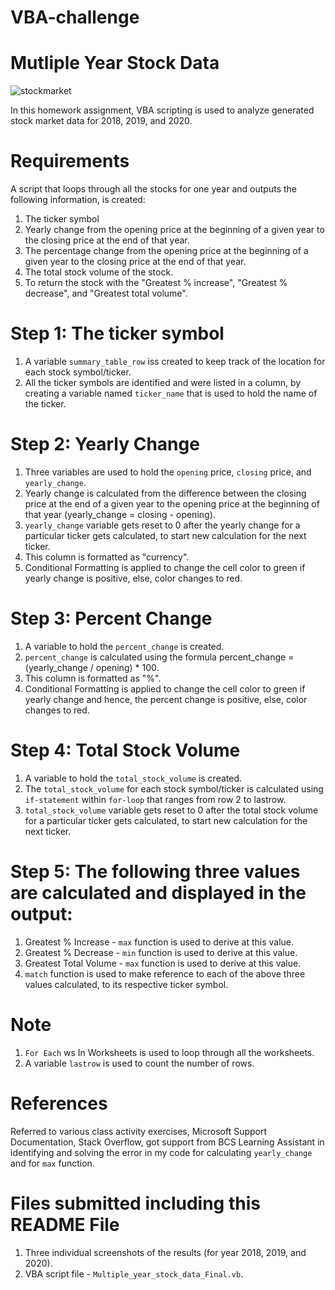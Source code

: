 # VBA-challenge

# Mutliple Year Stock Data

![stockmarket](https://github.com/Pooja14n/VBA-challenge/assets/144713762/6521bfb0-f5e6-4e4f-8aba-5b4c8de2e5a4)



In this homework assignment, VBA scripting is used to analyze generated stock market data for 2018, 2019, and 2020.

# Requirements

A script that loops through all the stocks for one year and outputs the following information, is created:

1. The ticker symbol
2. Yearly change from the opening price at the beginning of a given year to the closing price at the end of that year.
3. The percentage change from the opening price at the beginning of a given year to the closing price at the end of that year.
4. The total stock volume of the stock.
5. To return the stock with the "Greatest % increase", "Greatest % decrease", and "Greatest total volume".


# Step 1: The ticker symbol

1. A variable `summary_table_row` iss created to keep track of the location for each stock symbol/ticker.
2. All the ticker symbols are identified and were listed in a column, by creating a variable named `ticker_name` that is used to hold the name of the ticker.


# Step 2: Yearly Change

1. Three variables are used to hold the `opening` price, `closing` price, and `yearly_change`.
2. Yearly change is calculated from the difference between the closing price at the end of a given year to the opening price at the beginning of that year (yearly_change = closing - opening).
3. `yearly_change` variable gets reset to 0 after the yearly change for a particular ticker gets calculated, to start new calculation for the next ticker.
4. This column is formatted as "currency".
5. Conditional Formatting is applied to change the cell color to green if yearly change is positive, else, color changes to red.


# Step 3: Percent Change

1. A variable to hold the `percent_change` is created.
2. `percent_change` is calculated using the formula percent_change = (yearly_change / opening) * 100.
3. This column is formatted as "%".
4. Conditional Formatting is applied to change the cell color to green if yearly change and hence, the percent change is positive, else, color changes to red.
   

# Step 4: Total Stock Volume

1. A variable to hold the `total_stock_volume` is created.
2. The `total_stock_volume` for each stock symbol/ticker is calculated using `if-statement` within `for-loop` that ranges from row 2 to lastrow.
3. `total_stock_volume` variable gets reset to 0 after the total stock volume for a particular ticker gets calculated, to start new calculation for the next ticker.


# Step 5: The following three values are calculated and displayed in the output:

1. Greatest % Increase - `max` function is used to derive at this value.
2. Greatest % Decrease - `min` function is used to derive at this value.
3. Greatest Total Volume - `max` function is used to derive at this value.
4. `match` function is used to make reference to each of the above three values calculated, to its respective ticker symbol.


# Note
 1. `For Each` ws In Worksheets is used to loop through all the worksheets.
 2. A variable `lastrow` is used to count the number of rows.


# References
Referred to various class activity exercises, Microsoft Support Documentation, Stack Overflow, got support from BCS Learning Assistant in identifying and solving the error in my code for calculating `yearly_change` and for `max` function. 


# Files submitted including this README File
1. Three individual screenshots of the results (for year 2018, 2019, and 2020).
2. VBA script file - `Multiple_year_stock_data_Final.vb`.
   
   
